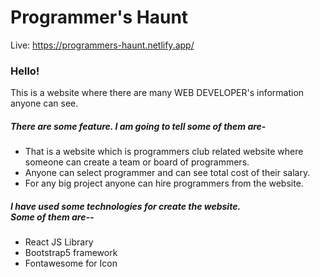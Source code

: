 # Programmer's Haunt
Live: https://programmers-haunt.netlify.app/
<h3>Hello!</h3>
<p>This is a website where there are many WEB DEVELOPER's information anyone can see.</p>

<h5>There are some feature. I am going to tell some of them are-</h5>

<ul>
        <li>
                That is a website which is programmers club related website where someone can create a team or board of
                programmers.
        </li>
        <li>
                Anyone can select programmer and can see total cost of their salary.
        </li>
        <li>
                For any big project anyone can hire programmers from the website.
        </li>
</ul>

<h5>I have used some technologies for create the website. <br>Some of them are-- </h5>
<ul>
        <li>
                React JS Library
        </li>
        <li>
                Bootstrap5 framework
        </li>
        <li>
                Fontawesome for Icon
        </li>
</ul>